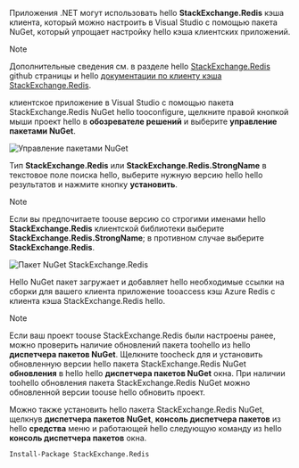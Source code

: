 Приложения .NET могут использовать hello **StackExchange.Redis** кэша клиента, который можно настроить в Visual Studio с помощью пакета NuGet, который упрощает настройку hello кэша клиентских приложений. 

> [!NOTE]
> Дополнительные сведения см. в разделе hello [StackExchange.Redis](http://github.com/StackExchange/StackExchange.Redis) github страницы и hello [документации по клиенту кэша StackExchange.Redis](http://github.com/StackExchange/StackExchange.Redis#documentation).
> 
> 

клиентское приложение в Visual Studio с помощью пакета StackExchange.Redis NuGet hello tooconfigure, щелкните правой кнопкой мыши проект hello в **обозревателе решений** и выберите **управление пакетами NuGet**. 

![Управление пакетами NuGet](media/redis-cache-configure-stackexchange-redis-nuget/redis-cache-manage-nuget-menu.png)

Тип **StackExchange.Redis** или **StackExchange.Redis.StrongName** в текстовое поле поиска hello, выберите нужную версию hello hello результатов и нажмите кнопку **установить**.

> [!NOTE]
> Если вы предпочитаете toouse версию со строгими именами hello **StackExchange.Redis** клиентской библиотеки выберите **StackExchange.Redis.StrongName**; в противном случае выберите **StackExchange.Redis**.
> 
> 

![Пакет NuGet StackExchange.Redis](media/redis-cache-configure-stackexchange-redis-nuget/redis-cache-stackexchange-redis.png)

Hello NuGet пакет загружает и добавляет hello необходимые ссылки на сборки для вашего клиента приложение tooaccess кэш Azure Redis с клиента кэша StackExchange.Redis hello.

> [!NOTE]
> Если ваш проект toouse StackExchange.Redis были настроены ранее, можно проверить наличие обновлений пакета toohello из hello **диспетчера пакетов NuGet**. Щелкните toocheck для и установить обновленную версии hello пакета StackExchange.Redis NuGet **обновления** в hello hello **диспетчера пакетов NuGet** окна. При наличии toohello обновления пакета StackExchange.Redis NuGet можно обновленной версии toouse hello обновить проект.
> 
> 

Можно также установить hello пакета StackExchange.Redis NuGet, щелкнув **диспетчера пакетов NuGet**, **консоль диспетчера пакетов** из hello **средства** меню и работающей hello следующую команду из hello **консоль диспетчера пакетов** окна.
    
```
Install-Package StackExchange.Redis
```
